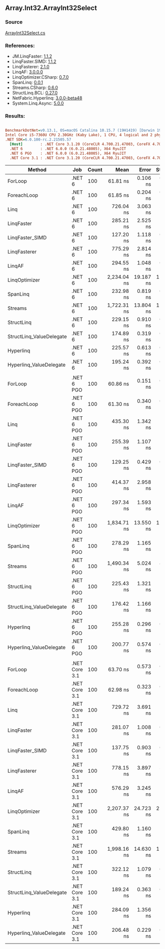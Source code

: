 ﻿## Array.Int32.ArrayInt32Select

### Source
[ArrayInt32Select.cs](../LinqBenchmarks/Array/Int32/ArrayInt32Select.cs)

### References:
- JM.LinqFaster: [1.1.2](https://www.nuget.org/packages/JM.LinqFaster/1.1.2)
- LinqFaster.SIMD: [1.1.2](https://www.nuget.org/packages/LinqFaster.SIMD/1.0.3)
- LinqFasterer: [2.1.0](https://www.nuget.org/packages/LinqFasterer/2.1.0)
- LinqAF: [3.0.0.0](https://www.nuget.org/packages/LinqAF/3.0.0.0)
- LinqOptimizer.CSharp: [0.7.0](https://www.nuget.org/packages/LinqOptimizer.CSharp/0.7.0)
- SpanLinq: [0.0.1](https://www.nuget.org/packages/SpanLinq/0.0.1)
- Streams.CSharp: [0.6.0](https://www.nuget.org/packages/Streams.CSharp/0.6.0)
- StructLinq.BCL: [0.27.0](https://www.nuget.org/packages/StructLinq/0.27.0)
- NetFabric.Hyperlinq: [3.0.0-beta48](https://www.nuget.org/packages/NetFabric.Hyperlinq/3.0.0-beta48)
- System.Linq.Async: [5.0.0](https://www.nuget.org/packages/System.Linq.Async/5.0.0)

### Results:
``` ini

BenchmarkDotNet=v0.13.1, OS=macOS Catalina 10.15.7 (19H1419) [Darwin 19.6.0]
Intel Core i5-7360U CPU 2.30GHz (Kaby Lake), 1 CPU, 4 logical and 2 physical cores
.NET SDK=6.0.100-rc.2.21505.57
  [Host]        : .NET Core 3.1.20 (CoreCLR 4.700.21.47003, CoreFX 4.700.21.47101), X64 RyuJIT
  .NET 6        : .NET 6.0.0 (6.0.21.48005), X64 RyuJIT
  .NET 6 PGO    : .NET 6.0.0 (6.0.21.48005), X64 RyuJIT
  .NET Core 3.1 : .NET Core 3.1.20 (CoreCLR 4.700.21.47003, CoreFX 4.700.21.47101), X64 RyuJIT


```
|                   Method |           Job | Count |        Mean |     Error |    StdDev |         Ratio | RatioSD |  Gen 0 | Allocated |
|------------------------- |-------------- |------ |------------:|----------:|----------:|--------------:|--------:|-------:|----------:|
|                  ForLoop |        .NET 6 |   100 |    61.81 ns |  0.106 ns |  0.088 ns |      baseline |         |      - |         - |
|              ForeachLoop |        .NET 6 |   100 |    61.85 ns |  0.204 ns |  0.191 ns |  1.00x slower |   0.00x |      - |         - |
|                     Linq |        .NET 6 |   100 |   726.04 ns |  3.063 ns |  2.865 ns | 11.75x slower |   0.05x | 0.0229 |      48 B |
|               LinqFaster |        .NET 6 |   100 |   285.21 ns |  2.525 ns |  2.238 ns |  4.62x slower |   0.04x | 0.2027 |     424 B |
|          LinqFaster_SIMD |        .NET 6 |   100 |   127.20 ns |  1.118 ns |  0.991 ns |  2.06x slower |   0.02x | 0.2027 |     424 B |
|             LinqFasterer |        .NET 6 |   100 |   775.29 ns |  2.814 ns |  2.494 ns | 12.54x slower |   0.05x | 0.2174 |     456 B |
|                   LinqAF |        .NET 6 |   100 |   294.55 ns |  1.048 ns |  0.929 ns |  4.76x slower |   0.02x |      - |         - |
|            LinqOptimizer |        .NET 6 |   100 | 2,234.04 ns | 19.187 ns | 17.947 ns | 36.12x slower |   0.29x | 4.2343 |   8,866 B |
|                 SpanLinq |        .NET 6 |   100 |   232.98 ns |  0.819 ns |  0.766 ns |  3.77x slower |   0.01x |      - |         - |
|                  Streams |        .NET 6 |   100 | 1,722.31 ns | 13.804 ns | 12.912 ns | 27.89x slower |   0.23x | 0.2785 |     584 B |
|               StructLinq |        .NET 6 |   100 |   229.15 ns |  0.910 ns |  0.852 ns |  3.71x slower |   0.01x | 0.0153 |      32 B |
| StructLinq_ValueDelegate |        .NET 6 |   100 |   174.89 ns |  0.319 ns |  0.298 ns |  2.83x slower |   0.01x |      - |         - |
|                Hyperlinq |        .NET 6 |   100 |   225.57 ns |  0.613 ns |  0.543 ns |  3.65x slower |   0.01x |      - |         - |
|  Hyperlinq_ValueDelegate |        .NET 6 |   100 |   195.24 ns |  0.392 ns |  0.366 ns |  3.16x slower |   0.01x |      - |         - |
|                          |               |       |             |           |           |               |         |        |           |
|                  ForLoop |    .NET 6 PGO |   100 |    60.86 ns |  0.151 ns |  0.141 ns |      baseline |         |      - |         - |
|              ForeachLoop |    .NET 6 PGO |   100 |    61.30 ns |  0.340 ns |  0.302 ns |  1.01x slower |   0.01x |      - |         - |
|                     Linq |    .NET 6 PGO |   100 |   435.30 ns |  1.342 ns |  1.255 ns |  7.15x slower |   0.03x | 0.0229 |      48 B |
|               LinqFaster |    .NET 6 PGO |   100 |   255.39 ns |  1.107 ns |  1.036 ns |  4.20x slower |   0.02x | 0.2027 |     424 B |
|          LinqFaster_SIMD |    .NET 6 PGO |   100 |   129.25 ns |  0.429 ns |  0.335 ns |  2.12x slower |   0.01x | 0.2027 |     424 B |
|             LinqFasterer |    .NET 6 PGO |   100 |   414.37 ns |  2.958 ns |  2.623 ns |  6.81x slower |   0.05x | 0.2179 |     456 B |
|                   LinqAF |    .NET 6 PGO |   100 |   297.34 ns |  1.593 ns |  1.412 ns |  4.89x slower |   0.03x |      - |         - |
|            LinqOptimizer |    .NET 6 PGO |   100 | 1,834.71 ns | 13.550 ns | 12.011 ns | 30.14x slower |   0.19x | 4.2362 |   8,866 B |
|                 SpanLinq |    .NET 6 PGO |   100 |   278.29 ns |  1.165 ns |  1.033 ns |  4.57x slower |   0.02x |      - |         - |
|                  Streams |    .NET 6 PGO |   100 | 1,490.34 ns |  5.024 ns |  4.700 ns | 24.49x slower |   0.08x | 0.2785 |     584 B |
|               StructLinq |    .NET 6 PGO |   100 |   225.43 ns |  1.321 ns |  1.171 ns |  3.70x slower |   0.02x | 0.0153 |      32 B |
| StructLinq_ValueDelegate |    .NET 6 PGO |   100 |   176.42 ns |  1.166 ns |  1.091 ns |  2.90x slower |   0.02x |      - |         - |
|                Hyperlinq |    .NET 6 PGO |   100 |   255.28 ns |  0.296 ns |  0.231 ns |  4.19x slower |   0.01x |      - |         - |
|  Hyperlinq_ValueDelegate |    .NET 6 PGO |   100 |   200.77 ns |  0.574 ns |  0.479 ns |  3.30x slower |   0.01x |      - |         - |
|                          |               |       |             |           |           |               |         |        |           |
|                  ForLoop | .NET Core 3.1 |   100 |    63.70 ns |  0.573 ns |  0.536 ns |      baseline |         |      - |         - |
|              ForeachLoop | .NET Core 3.1 |   100 |    62.98 ns |  0.323 ns |  0.286 ns |  1.01x faster |   0.01x |      - |         - |
|                     Linq | .NET Core 3.1 |   100 |   729.72 ns |  3.691 ns |  2.882 ns | 11.44x slower |   0.13x | 0.0229 |      48 B |
|               LinqFaster | .NET Core 3.1 |   100 |   281.07 ns |  1.008 ns |  0.842 ns |  4.41x slower |   0.04x | 0.2027 |     424 B |
|          LinqFaster_SIMD | .NET Core 3.1 |   100 |   137.75 ns |  0.903 ns |  0.754 ns |  2.16x slower |   0.02x | 0.2027 |     424 B |
|             LinqFasterer | .NET Core 3.1 |   100 |   778.15 ns |  3.897 ns |  3.455 ns | 12.21x slower |   0.12x | 0.2174 |     456 B |
|                   LinqAF | .NET Core 3.1 |   100 |   576.29 ns |  3.245 ns |  2.877 ns |  9.04x slower |   0.07x |      - |         - |
|            LinqOptimizer | .NET Core 3.1 |   100 | 2,207.37 ns | 24.723 ns | 23.126 ns | 34.65x slower |   0.43x | 4.2458 |   8,896 B |
|                 SpanLinq | .NET Core 3.1 |   100 |   429.80 ns |  1.160 ns |  1.085 ns |  6.75x slower |   0.05x |      - |         - |
|                  Streams | .NET Core 3.1 |   100 | 1,998.16 ns | 14.630 ns | 12.969 ns | 31.35x slower |   0.31x | 0.2785 |     584 B |
|               StructLinq | .NET Core 3.1 |   100 |   322.12 ns |  1.079 ns |  0.956 ns |  5.05x slower |   0.05x | 0.0153 |      32 B |
| StructLinq_ValueDelegate | .NET Core 3.1 |   100 |   189.24 ns |  0.363 ns |  0.340 ns |  2.97x slower |   0.02x |      - |         - |
|                Hyperlinq | .NET Core 3.1 |   100 |   284.09 ns |  1.356 ns |  1.202 ns |  4.46x slower |   0.04x |      - |         - |
|  Hyperlinq_ValueDelegate | .NET Core 3.1 |   100 |   206.48 ns |  0.229 ns |  0.215 ns |  3.24x slower |   0.03x |      - |         - |
